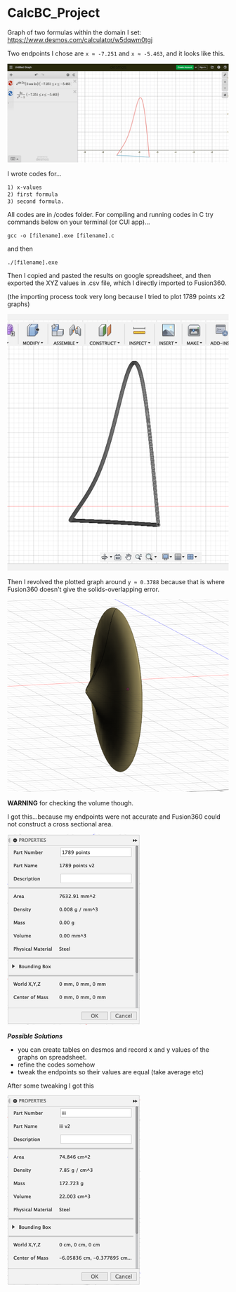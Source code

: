 # CalcBC_Project

Graph of two formulas within the domain I set: https://www.desmos.com/calculator/w5dqwm0tgj

Two endpoints I chose are `x ≈ -7.251` and `x ≈ -5.463`, and it looks like this.


![](images/desmos_graph.png)

I wrote codes for...
```
1) x-values
2) first formula
3) second formula. 
```
All codes are in /codes folder.
For compiling and running codes in C try commands below on your terminal (or CUI app)...

```
gcc -o [filename].exe [filename].c
```
and then
```
./[filename].exe
```

Then I copied and pasted the results on google spreadsheet, and then exported the XYZ values in .csv file, which I directly imported to Fusion360.

(the importing process took very long because I tried to plot 1789 points x2 graphs)

![](images/fusion_graph.png)


Then I revolved the plotted graph around `y ≈ 0.3788` because that is where Fusion360 doesn't give the solids-overlapping error. 

![](images/solid.png)



__WARNING__ for checking the volume though.

I got this...because my endpoints were not accurate and Fusion360 could not construct a cross sectional area.

![](images/novolume.png)


___Possible Solutions___
- you can create tables on desmos and record x and y values of the graphs on spreadsheet.
- refine the codes somehow
- tweak the endpoints so their values are equal (take average etc)

After some tweaking I got this

![](images/volume.png)
